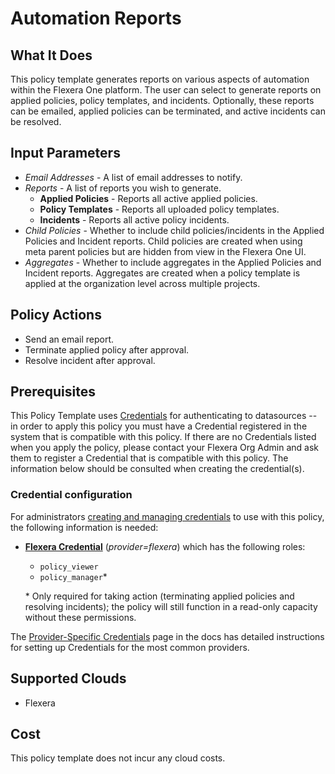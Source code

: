 # Automation Reports

## What It Does

This policy template generates reports on various aspects of automation within the Flexera One platform. The user can select to generate reports on applied policies, policy templates, and incidents. Optionally, these reports can be emailed, applied policies can be terminated, and active incidents can be resolved.

## Input Parameters

- *Email Addresses* - A list of email addresses to notify.
- *Reports* - A list of reports you wish to generate.
  - **Applied Policies** - Reports all active applied policies.
  - **Policy Templates** - Reports all uploaded policy templates.
  - **Incidents** - Reports all active policy incidents.
- *Child Policies* - Whether to include child policies/incidents in the Applied Policies and Incident reports. Child policies are created when using meta parent policies but are hidden from view in the Flexera One UI.
- *Aggregates* - Whether to include aggregates in the Applied Policies and Incident reports. Aggregates are created when a policy template is applied at the organization level across multiple projects.

## Policy Actions

- Send an email report.
- Terminate applied policy after approval.
- Resolve incident after approval.

## Prerequisites

This Policy Template uses [Credentials](https://docs.flexera.com/flexera/EN/Automation/ManagingCredentialsExternal.htm) for authenticating to datasources -- in order to apply this policy you must have a Credential registered in the system that is compatible with this policy. If there are no Credentials listed when you apply the policy, please contact your Flexera Org Admin and ask them to register a Credential that is compatible with this policy. The information below should be consulted when creating the credential(s).

### Credential configuration

For administrators [creating and managing credentials](https://docs.flexera.com/flexera/EN/Automation/ManagingCredentialsExternal.htm) to use with this policy, the following information is needed:

- [**Flexera Credential**](https://docs.flexera.com/flexera/EN/Automation/ProviderCredentials.htm) (*provider=flexera*) which has the following roles:
  - `policy_viewer`
  - `policy_manager`*

  \* Only required for taking action (terminating applied policies and resolving incidents); the policy will still function in a read-only capacity without these permissions.

The [Provider-Specific Credentials](https://docs.flexera.com/flexera/EN/Automation/ProviderCredentials.htm) page in the docs has detailed instructions for setting up Credentials for the most common providers.

## Supported Clouds

- Flexera

## Cost

This policy template does not incur any cloud costs.
